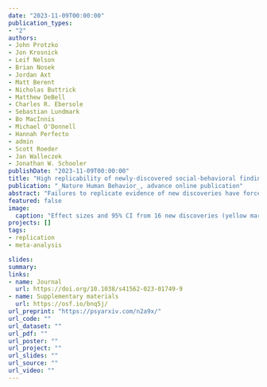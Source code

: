 ```yaml
---
date: "2023-11-09T00:00:00"
publication_types:
- "2"
authors:
- John Protzko
- Jon Krosnick
- Leif Nelson
- Brian Nosek
- Jordan Axt
- Matt Berent
- Nicholas Buttrick
- Matthew DeBell
- Charles R. Ebersole
- Sebastian Lundmark
- Bo MacInnis
- Michael O'Donnell
- Hannah Perfecto
- admin
- Scott Roeder
- Jan Walleczek
- Jonathan W. Schooler
publishDate: "2023-11-09T00:00:00"
title: "High replicability of newly-discovered social-behavioral findings is achievable."
publication: "_Nature Human Behavior_, advance online publication"
abstract: "Failures to replicate evidence of new discoveries have forced scientists to ask whether this unreliability is due to suboptimal implementation of optimal methods or whether presumptively optimal methods are not, in fact, optimal. This paper reports an investigation by four coordinated laboratories of the prospective replicability of 16 novel experimental findings using current optimal practices: high statistical power, preregistration, and complete methodological transparency. In contrast to past systematic replication efforts that reported replication rates averaging 50%, replication attempts here produced the expected effects with significance testing (p<.05) in 86% of attempts, slightly exceeding maximum expected replicability based on observed effect size and sample size. When one lab attempted to replicate an effect discovered by another lab, the effect size in the replications was 97% that of the original study. This high replication rate justifies confidence in rigor enhancing methods and suggests that past failures to replicate may be attributable to departures from optimal procedures."
featured: false
image: 
  caption: "Effect sizes and 95% CI from 16 new discoveries (yellow marks) in the social-behavioral sciences, each with four replications. Each lab is designated by a unique shape for observed effect size; blue marks correspond to self-replications, green marks to independent replications."
projects: []
tags: 
- replication
- meta-analysis

slides: 
summary: 
links:
- name: Journal
  url: https://doi.org/10.1038/s41562-023-01749-9
- name: Supplementary materials
  url: https://osf.io/bnq5j/
url_preprint: "https://psyarxiv.com/n2a9x/"
url_code: ""
url_dataset: ""
url_pdf: ""
url_poster: ""
url_project: ""
url_slides: ""
url_source: ""
url_video: ""
---
```

